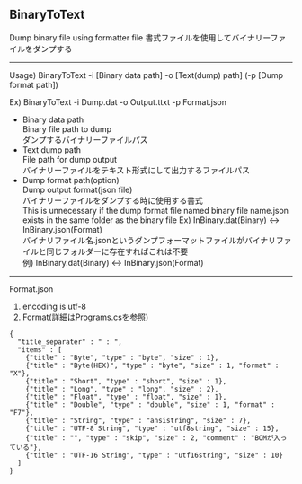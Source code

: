 ## BinaryToText
Dump binary file using formatter file
書式ファイルを使用してバイナリーファイルをダンプする

-----
Usage)
  BinaryToText -i [Binary data path] -o [Text(dump) path] (-p [Dump format path])

Ex)
  BinaryToText -i Dump.dat -o Output.ttxt -p Format.json

- Binary data path  
Binary file path to dump  
ダンプするバイナリーファイルパス
- Text dump path  
File path for dump output  
バイナリーファイルをテキスト形式にして出力するファイルパス
- Dump format path(option)  
Dump output format(json file)  
バイナリーファイルをダンプする時に使用する書式  
This is unnecessary if the dump format file named binary file name.json exists in the same folder as the binary file
Ex) InBinary.dat(Binary) <-> InBinary.json(Format)  
バイナリファイル名.jsonというダンプフォーマットファイルがバイナリファイルと同じフォルダーに存在すればこれは不要  
例) InBinary.dat(Binary) <-> InBinary.json(Format)
------
Format.json
  1. encoding is utf-8
  1. Format(詳細はPrograms.csを参照)
```
{
  "title_separater" : " : ",
  "items" : [
    {"title" : "Byte", "type" : "byte", "size" : 1},
    {"title" : "Byte(HEX)", "type" : "byte", "size" : 1, "format" : "X"},
    {"title" : "Short", "type" : "short", "size" : 1},
    {"title" : "Long", "type" : "long", "size" : 2},
    {"title" : "Float", "type" : "float", "size" : 1},
    {"title" : "Double", "type" : "double", "size" : 1, "format" : "F7"},
    {"title" : "String", "type" : "ansistring", "size" : 7},
    {"title" : "UTF-8 String", "type" : "utf8string", "size" : 15},
    {"title" : "", "type" : "skip", "size" : 2, "comment" : "BOMが入っている"},
    {"title" : "UTF-16 String", "type" : "utf16string", "size" : 10}
  ]
}

```



